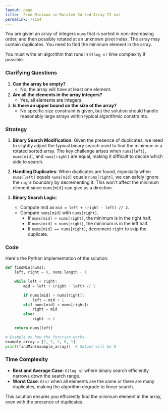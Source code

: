 ```yaml
---
layout: page
title:  Find Minimum in Rotated Sorted Array II-out
permalink: /s154
---
```

You are given an array of integers `nums` that is sorted in non-decreasing order, and then possibly rotated at an unknown pivot index. The array may contain duplicates. You need to find the minimum element in the array.

You must write an algorithm that runs in `O(log n)` time complexity if possible.

### Clarifying Questions
1. **Can the array be empty?**
   - No, the array will have at least one element.
2. **Are all the elements in the array integers?**
   - Yes, all elements are integers.
3. **Is there an upper bound on the size of the array?**
   - No specific size constraint is given, but the solution should handle reasonably large arrays within typical algorithmic constraints.

### Strategy
1. **Binary Search Modification**: Given the presence of duplicates, we need to slightly adjust the typical binary search used to find the minimum in a rotated sorted array. The key challenge arises when `nums[left]`, `nums[mid]`, and `nums[right]` are equal, making it difficult to decide which side to search.
  
2. **Handling Duplicates**: When duplicates are found, especially when `nums[left]` equals `nums[mid]` equals `nums[right]`, we can safely ignore the `right` boundary by decrementing it. This won't affect the minimum element since `nums[mid]` can give us a direction.
  
3. **Binary Search Logic**:
    - Compute mid as `mid = left + (right - left) // 2`.
    - Compare `nums[mid]` with `nums[right]`.
      - If `nums[mid] > nums[right]`, the minimum is in the right half.
      - If `nums[mid] < nums[right]`, the minimum is in the left half.
      - If `nums[mid] == nums[right]`, decrement `right` to skip the duplicate.

### Code
Here's the Python implementation of the solution:

```python
def findMin(nums):
    left, right = 0, nums.length - 1

    while left < right:
        mid = left + (right - left) // 2

        if nums[mid] > nums[right]:
            left = mid + 1
        elif nums[mid] < nums[right]:
            right = mid
        else:
            right -= 1

    return nums[left]

# Example on how the function works
example_array = [2, 2, 2, 0, 1]
print(findMin(example_array))  # Output will be 0
```

### Time Complexity
- **Best and Average Case**: `O(log n)` where binary search efficiently narrows down the search range.
- **Worst Case**: `O(n)` when all elements are the same or there are many duplicates, making the algorithm degrade to linear search.

This solution ensures you efficiently find the minimum element in the array, even with the presence of duplicates.